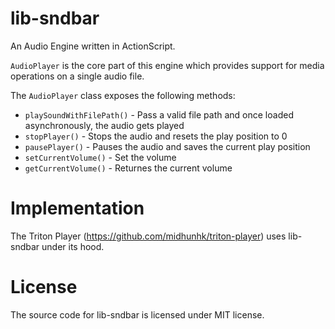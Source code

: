 lib-sndbar
=========
An Audio Engine written in ActionScript.

`AudioPlayer` is the core part of this engine which provides support for media operations on a single audio file.

The `AudioPlayer` class exposes the following methods:

* `playSoundWithFilePath()` - Pass a valid file path and once loaded asynchronously, the audio gets played
* `stopPlayer()` - Stops the audio and resets the play position to 0
* `pausePlayer()` - Pauses the audio and saves the current play position
* `setCurrentVolume()` - Set the volume
* `getCurrentVolume()` - Returnes the current volume

Implementation
==============
The Triton Player (https://github.com/midhunhk/triton-player) uses lib-sndbar under its hood.

License
=======
The source code for lib-sndbar is licensed under MIT license.
